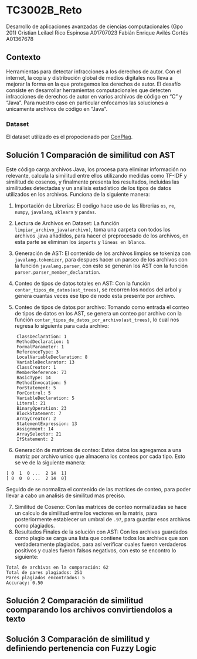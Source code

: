 # TC3002B_Reto

Desarrollo de aplicaciones avanzadas de ciencias computacionales (Gpo 201)
Cristian Leilael Rico Espinosa A01707023
Fabián Enrique Avilés Cortés A01367678

## Contexto
Herramientas para detectar infracciones a los derechos de autor. Con el internet, la copia y distribución global de medios digitales nos lleva a mejorar la forma en la que protegemos los derechos de autor. El desafío consiste en desarrollar herramientas computacionales que detecten infracciones de derechos de autor en varios archivos de código en “C” y “Java”. Para nuestro caso en particular enfocamos las soluciones a unicamente archivos de código en "Java".

### Dataset
El dataset utilizado es el propocionado por [ConPlag](https://zenodo.org/records/7332491#.ZG4rDNLMKXL). 

## Solución 1 Comparación de similitud con AST
Este código carga archivos Java, los procesa para eliminar información no relevante, calcula la similitud entre ellos utilizando medidas como TF-IDF y similitud de cosenos, y finalmente presenta los resultados, incluidas las similitudes detectadas y un análisis estadístico de los tipos de datos utilizados en los archivos. Funciona de la siguiente manera:

1. Importación de Librerías: El codigo hace uso de las librerias `os`, `re`, `numpy`, `javalang`, `sklearn` y `pandas`.

2. Lectura de Archivos en Dataset: La función `limpiar_archivo_java(archivo)`, toma una carpeta con todos los archivos .java añadidos, para hacer el preprocesado de los archivos, en esta parte se eliminan los `imports` y `lineas en blanco`.

3. Generación de AST: El contenido de los archivos limpios se tokeniza con `javalang.tokenizer`, para despues hacer un parseo de los archivos con la función `javalang.parser`, con esto se generan los AST con la función `parser.parser_member_declaration`.

4. Conteo de tipos de datos totales en AST: Con la función `contar_tipos_de_datos(ast_trees)`, se recorren los nodos del arbol y genera cuantas veces ese tipo de nodo esta presente por archivo.

5. Conteo de tipos de datos por archivo: Tomando como entrada el conteo de tipos de datos en los AST, se genera un conteo por archivo con la función `contar_tipos_de_datos_por_archivo(ast_trees)`, lo cual nos regresa lo siguiente para cada archivo:
```Archivo: ca0c55ad.java
	ClassDeclaration: 1
	MethodDeclaration: 1
	FormalParameter: 1
	ReferenceType: 3
	LocalVariableDeclaration: 8
	VariableDeclarator: 13
	ClassCreator: 1
	MemberReference: 73
	BasicType: 14
	MethodInvocation: 5
	ForStatement: 5
	ForControl: 5
	VariableDeclaration: 5
	Literal: 21
	BinaryOperation: 23
	BlockStatement: 7
	ArrayCreator: 2
	StatementExpression: 13
	Assignment: 14
	ArraySelector: 21
	IfStatement: 2
```

6. Generación de matrices de conteo: Estos datos los agregamos a una matriz por archivo unico que almacena los conteos por cada tipo. Esto se ve de la siguiente manera:
 ```[[ 0  2  0 ...  5 13  0]
 [ 0  1  0 ...  2 14  1]
 [ 0  0  0 ...  2 14  0]
 ```
Seguido de se normaliza el contenido de las matrices de conteo, para poder llevar a cabo un analisis de similitud mas preciso.

7. Similitud de Coseno: Con las matrices de conteo normalizadas se hace un calculo de similitud entre los vectores en la matris, para posteriormente establecer un umbral de `.97`, para guardar esos archivos como plagiados.
8. Resultados Finales de la solución con AST: Con los archivos guardados como plagio se carga una lista que contiene todos los archivos que son verdaderamente plagiados, para así verificar cuales fueron verdaderos positivos y cuales fueron falsos negativos, con esto se encontro lo siguiente:
```Pares detectados como plagio en mostrados 10
Total de archivos en la comparación: 62
Total de pares plagiados: 251
Pares plagiados encontrados: 5
Accuracy: 0.50
```
## Solución 2 Comparación de similitud coomparando los archivos convirtiendolos a texto


## Solución 3 Comparación de similitud y definiendo pertenencia con Fuzzy Logic


